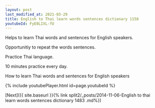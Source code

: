 ```yaml
---
layout: post
last_modified_at: 2021-03-29
title: English to Thai learn words sentences dictionary 1158 
youtubeId: FyE8LIXL-fU
---
```

 
 
Helps to learn Thai words and sentences for English speakers.

Opportunitiy to repeat the words sentences. 

Practice Thai language. 
 
10 minutes practice every day. 
 
How to learn Thai words and sentences for English speakers 
 
{% include youtubePlayer.html id=page.youtubeId %}
 
 
[Next]({{ site.baseurl }}{% link  split2/_posts/2014-11-06-English to thai learn words sentences dictionary 1483 .md%})
 
